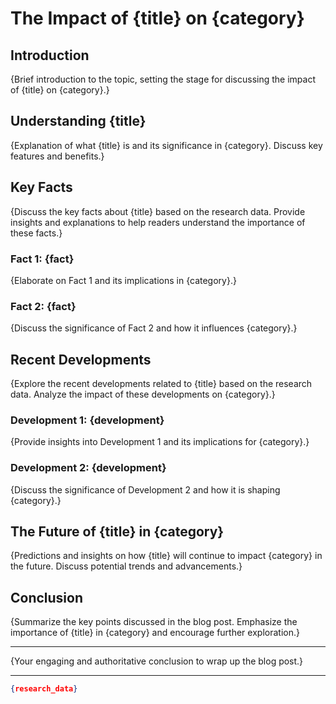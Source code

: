# The Impact of {title} on {category}

## Introduction
{Brief introduction to the topic, setting the stage for discussing the impact of {title} on {category}.}

## Understanding {title}
{Explanation of what {title} is and its significance in {category}. Discuss key features and benefits.}

## Key Facts
{Discuss the key facts about {title} based on the research data. Provide insights and explanations to help readers understand the importance of these facts.}

### Fact 1: {fact}
{Elaborate on Fact 1 and its implications in {category}.}

### Fact 2: {fact}
{Discuss the significance of Fact 2 and how it influences {category}.}

## Recent Developments
{Explore the recent developments related to {title} based on the research data. Analyze the impact of these developments on {category}.}

### Development 1: {development}
{Provide insights into Development 1 and its implications for {category}.}

### Development 2: {development}
{Discuss the significance of Development 2 and how it is shaping {category}.}

## The Future of {title} in {category}
{Predictions and insights on how {title} will continue to impact {category} in the future. Discuss potential trends and advancements.}

## Conclusion
{Summarize the key points discussed in the blog post. Emphasize the importance of {title} in {category} and encourage further exploration.}

---

{Your engaging and authoritative conclusion to wrap up the blog post.}

---

```json
{research_data}
```